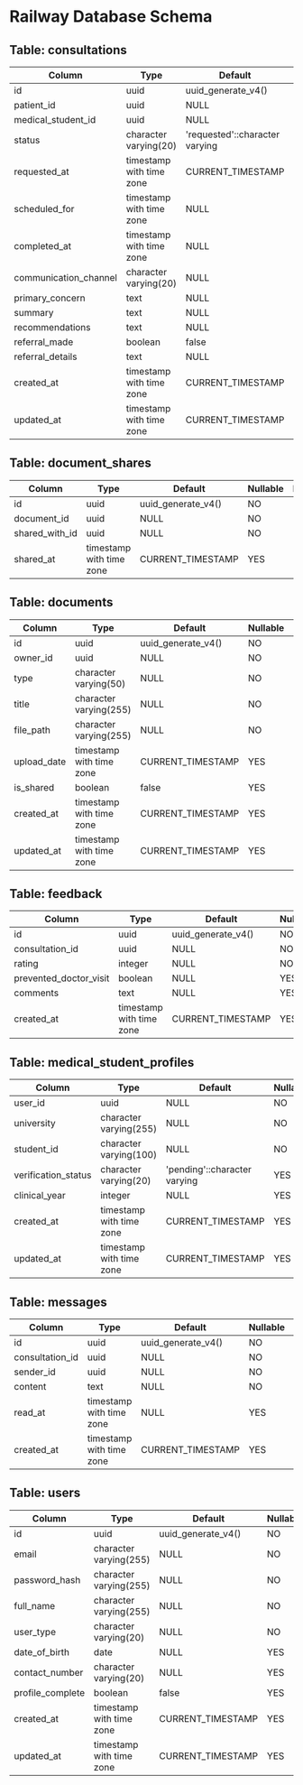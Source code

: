 # Railway Database Schema

## Table: consultations

| Column | Type | Default | Nullable | Description |
|--------|------|---------|----------|-------------|
| id | uuid | uuid_generate_v4() | NO | |
| patient_id | uuid | NULL | NO | |
| medical_student_id | uuid | NULL | YES | |
| status | character varying(20) | 'requested'::character varying | NO | |
| requested_at | timestamp with time zone | CURRENT_TIMESTAMP | YES | |
| scheduled_for | timestamp with time zone | NULL | YES | |
| completed_at | timestamp with time zone | NULL | YES | |
| communication_channel | character varying(20) | NULL | YES | |
| primary_concern | text | NULL | YES | |
| summary | text | NULL | YES | |
| recommendations | text | NULL | YES | |
| referral_made | boolean | false | YES | |
| referral_details | text | NULL | YES | |
| created_at | timestamp with time zone | CURRENT_TIMESTAMP | YES | |
| updated_at | timestamp with time zone | CURRENT_TIMESTAMP | YES | |

## Table: document_shares

| Column | Type | Default | Nullable | Description |
|--------|------|---------|----------|-------------|
| id | uuid | uuid_generate_v4() | NO | |
| document_id | uuid | NULL | NO | |
| shared_with_id | uuid | NULL | NO | |
| shared_at | timestamp with time zone | CURRENT_TIMESTAMP | YES | |

## Table: documents

| Column | Type | Default | Nullable | Description |
|--------|------|---------|----------|-------------|
| id | uuid | uuid_generate_v4() | NO | |
| owner_id | uuid | NULL | NO | |
| type | character varying(50) | NULL | NO | |
| title | character varying(255) | NULL | NO | |
| file_path | character varying(255) | NULL | NO | |
| upload_date | timestamp with time zone | CURRENT_TIMESTAMP | YES | |
| is_shared | boolean | false | YES | |
| created_at | timestamp with time zone | CURRENT_TIMESTAMP | YES | |
| updated_at | timestamp with time zone | CURRENT_TIMESTAMP | YES | |

## Table: feedback

| Column | Type | Default | Nullable | Description |
|--------|------|---------|----------|-------------|
| id | uuid | uuid_generate_v4() | NO | |
| consultation_id | uuid | NULL | NO | |
| rating | integer | NULL | NO | |
| prevented_doctor_visit | boolean | NULL | YES | |
| comments | text | NULL | YES | |
| created_at | timestamp with time zone | CURRENT_TIMESTAMP | YES | |

## Table: medical_student_profiles

| Column | Type | Default | Nullable | Description |
|--------|------|---------|----------|-------------|
| user_id | uuid | NULL | NO | |
| university | character varying(255) | NULL | NO | |
| student_id | character varying(100) | NULL | NO | |
| verification_status | character varying(20) | 'pending'::character varying | YES | |
| clinical_year | integer | NULL | YES | |
| created_at | timestamp with time zone | CURRENT_TIMESTAMP | YES | |
| updated_at | timestamp with time zone | CURRENT_TIMESTAMP | YES | |

## Table: messages

| Column | Type | Default | Nullable | Description |
|--------|------|---------|----------|-------------|
| id | uuid | uuid_generate_v4() | NO | |
| consultation_id | uuid | NULL | NO | |
| sender_id | uuid | NULL | NO | |
| content | text | NULL | NO | |
| read_at | timestamp with time zone | NULL | YES | |
| created_at | timestamp with time zone | CURRENT_TIMESTAMP | YES | |

## Table: users

| Column | Type | Default | Nullable | Description |
|--------|------|---------|----------|-------------|
| id | uuid | uuid_generate_v4() | NO | |
| email | character varying(255) | NULL | NO | |
| password_hash | character varying(255) | NULL | NO | |
| full_name | character varying(255) | NULL | NO | |
| user_type | character varying(20) | NULL | NO | |
| date_of_birth | date | NULL | YES | |
| contact_number | character varying(20) | NULL | YES | |
| profile_complete | boolean | false | YES | |
| created_at | timestamp with time zone | CURRENT_TIMESTAMP | YES | |
| updated_at | timestamp with time zone | CURRENT_TIMESTAMP | YES | |

